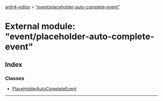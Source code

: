 [antlr4-editor](../README.md) > ["event/placeholder-auto-complete-event"](../modules/_event_placeholder_auto_complete_event_.md)

# External module: "event/placeholder-auto-complete-event"

## Index

### Classes

* [PlaceHolderAutoCompleteEvent](../classes/_event_placeholder_auto_complete_event_.placeholderautocompleteevent.md)

---

